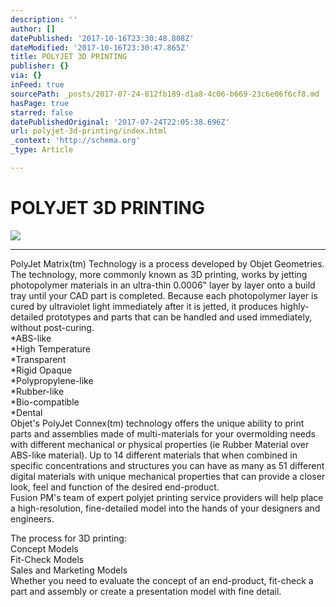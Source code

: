 ```yaml
---
description: ''
author: []
datePublished: '2017-10-16T23:30:48.808Z'
dateModified: '2017-10-16T23:30:47.865Z'
title: POLYJET 3D PRINTING
publisher: {}
via: {}
inFeed: true
sourcePath: _posts/2017-07-24-812fb189-d1a8-4c06-b669-23c6e06f6cf8.md
hasPage: true
starred: false
datePublishedOriginal: '2017-07-24T22:05:38.696Z'
url: polyjet-3d-printing/index.html
_context: 'http://schema.org'
_type: Article

---
```

# POLYJET 3D PRINTING
![](https://the-grid-user-content.s3-us-west-2.amazonaws.com/4beba54d-fac2-4a08-951c-43f918374811.jpg)

---

PolyJet Matrix(tm) Technology is a process developed by Objet Geometries. The technology, more commonly known as 3D printing, works by jetting photopolymer materials in an ultra-thin 0.0006" layer by layer onto a build tray until your CAD part is completed. Because each photopolymer layer is cured by ultraviolet light immediately after it is jetted, it produces highly-detailed prototypes and parts that can be handled and used immediately, without post-curing.  
\*ABS-like  
\*High Temperature  
\*Transparent  
\*Rigid Opaque  
\*Polypropylene-like  
\*Rubber-like  
\*Bio-compatible  
\*Dental  
Objet's PolyJet Connex(tm) technology offers the unique ability to print parts and assemblies made of multi-materials for your overmolding needs with different mechanical or physical properties (ie Rubber Material over ABS-like material). Up to 14 different materials that when combined in specific concentrations and structures you can have as many as 51 different digital materials with unique mechanical properties that can provide a closer look, feel and function of the desired end-product.  
Fusion PM's team of expert polyjet printing service providers will help place a high-resolution, fine-detailed model into the hands of your designers and engineers.

The process for 3D printing:  
Concept Models  
Fit-Check Models  
Sales and Marketing Models  
Whether you need to evaluate the concept of an end-product, fit-check a part and assembly or create a presentation model with fine detail.
